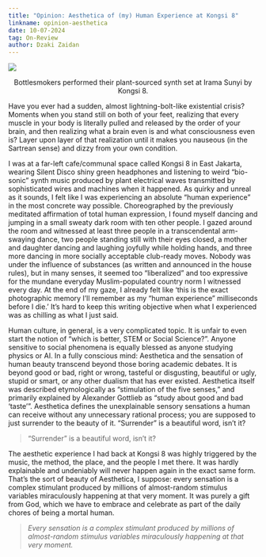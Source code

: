 ```yaml
---
title: "Opinion: Aesthetica of (my) Human Experience at Kongsi 8"
linkname: opinion-aesthetica
date: 10-07-2024
tag: On-Review
author: Dzaki Zaidan
---
```

![](https://miro.medium.com/v2/resize:fit:1050/1*pAzBw_LDYxRENlhXAMy0zg.jpeg)

<p style="text-align: center">Bottlesmokers performed their plant-sourced synth set at Irama Sunyi by Kongsi 8.</p>

Have you ever had a sudden, almost lightning-bolt-like existential crisis? Moments when you stand still on both of your feet, realizing that every muscle in your body is literally pulled and released by the order of your brain, and then realizing what a brain even is and what consciousness even is? Layer upon layer of that realization until it makes you nauseous (in the Sartrean sense) and dizzy from your own condition.

I was at a far-left cafe/communal space called Kongsi 8 in East Jakarta, wearing Silent Disco shiny green headphones and listening to weird “bio-sonic” synth music produced by plant electrical waves transmitted by sophisticated wires and machines when it happened. As quirky and unreal as it sounds, I felt like I was experiencing an absolute “human experience” in the most concrete way possible. Choreographed by the previously meditated affirmation of total human expression, I found myself dancing and jumping in a small sweaty dark room with ten other people. I gazed around the room and witnessed at least three people in a transcendental arm-swaying dance, two people standing still with their eyes closed, a mother and daughter dancing and laughing joyfully while holding hands, and three more dancing in more socially acceptable club-ready moves. Nobody was under the influence of substances (as written and announced in the house rules), but in many senses, it seemed too “liberalized” and too expressive for the mundane everyday Muslim-populated country norm I witnessed every day. At the end of my gaze, I already felt like ‘this is the exact photographic memory I’ll remember as my “human experience” milliseconds before I die.’ It’s hard to keep this writing objective when what I experienced was as chilling as what I just said.

Human culture, in general, is a very complicated topic. It is unfair to even start the notion of “which is better, STEM or Social Science?”. Anyone sensitive to social phenomena is equally blessed as anyone studying physics or AI. In a fully conscious mind: Aesthetica and the sensation of human beauty transcend beyond those boring academic debates. It is beyond good or bad, right or wrong, tasteful or disgusting, beautiful or ugly, stupid or smart, or any other dualism that has ever existed. Aesthetica itself was described etymologically as “stimulation of the five senses,” and primarily explained by Alexander Gottlieb as “study about good and bad ‘taste’”. Aesthetica defines the unexplainable sensory sensations a human can receive without any unnecessary rational process; you are supposed to just surrender to the beauty of it. “Surrender” is a beautiful word, isn’t it?

> “Surrender” is a beautiful word, isn’t it?

The aesthetic experience I had back at Kongsi 8 was highly triggered by the music, the method, the place, and the people I met there. It was hardly explainable and undeniably will never happen again in the exact same form. That’s the sort of beauty of Aesthetica, I suppose: every sensation is a complex stimulant produced by millions of almost-random stimulus variables miraculously happening at that very moment. It was purely a gift from God, which we have to embrace and celebrate as part of the daily chores of being a mortal human.

> _Every sensation is a complex stimulant produced by millions of almost-random stimulus variables miraculously happening at that very moment._